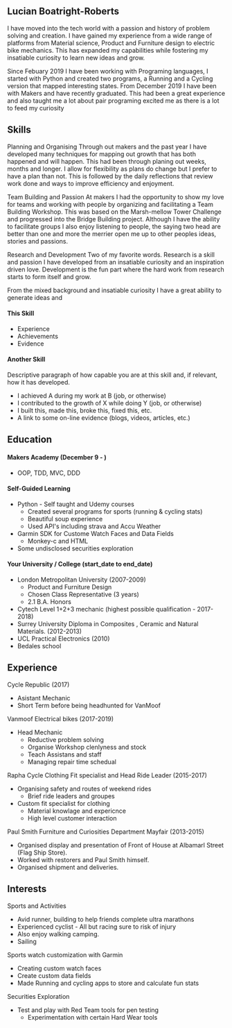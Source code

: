 ## Lucian Boatright-Roberts


I have moved into the tech world with a passion and history of problem solving and creation. I have gained my experience from a wide range of platforms from Material science, Product and Furniture design to electric bike mechanics. This has expanded my capabilities while fostering my insatiable curiosity to learn new ideas and grow.

Since Febuary 2019 I have been working with Programing languages, I started with Python and created two programs, a Running and a Cycling version that mapped interesting states. From December 2019 I have been with Makers and have recently graduated. This had been a great experience and also taught me a lot about pair programing excited me as there is a lot to feed my curiosity 




<!--  like Computer Added Desgin, Mechanics on bikes both electric and human powered, artist creation and passion for asthetics and presision. Since January 2019 I have been learning Programing languages and the power of programing in the modern world with all its multitude of aplications.
As both a creator and a team worker programing has shown itself to be a profsion...

 I am a keen problem solver with experience in a wide range of areas from Mechanics to materials. I am a very active person with passion and exctiment for what I do.  

 My interestes in programing have ranged from scraping information and data collection to data calculation and collection for Garmin sports devices.  -->

## Skills

<!-- Consider skills relevent to software development. Then consider your best skills. Pick 2-4 skills and write a short descriptive paragraph for each one. You should demonstrate how capable you are at this skill with examples.


From years of experience solving problems and working with teams and customers I have a high level of comunicative skills. 
Due to many industry jobs I have also learned to work well in teams and leadig teams. This was refined at Univercity Design course and throughout my workig carrea. I am good at aporaching to problems from multiple angles and seeing things in many different ways which has both been very usefull in programing and very intersting as there are some many different wasys to compleat teh same task in codeing. -->

Planning and Organising
Through out makers and the past year I have developed many techniques for mapping out growth that has both happened and will happen. This had been through planing out weeks, months and longer. I allow for flexibility as plans do change but I prefer to have a plan than not. This is followed by the daily reflections that review work done and ways to improve efficiency and enjoyment. 

Team Building and Passion
At makers I had the opportunity to show my love for teams and working with people by organizing and facilitating a Team Building Workshop. This was based on the Marsh-mellow Tower Challenge and progressed into the Bridge Building project. Although I have the ability to facilitate groups I also enjoy listening to people, the saying two head are better than one and more the merrier open me up to other peoples ideas, stories and passions. 


Research and Development
Two of my favorite words. Research is a skill and passion I have developed from an insatiable curiosity and an inspiration driven love. Development is the fun part where the hard work from research starts to form itself and grow.

 From the mixed background and insatiable curiosity I have a great ability to generate ideas and

#### This Skill

- Experience
- Achievements
- Evidence

#### Another Skill

Descriptive paragraph of how capable you are at this skill and, if relevant, how it has developed.

- I achieved A during my work at B (job, or otherwise)
- I contributed to the growth of X while doing Y (job, or otherwise)
- I built this, made this, broke this, fixed this, etc.
- A link to some on-line evidence (blogs, videos, articles, etc.)



## Education

#### Makers Academy (December 9 - )

- OOP, TDD, MVC, DDD

#### Self-Guided Learning 
- Python - Self taught and Udemy courses
	- Created several programs for sports (running & cycling stats)
	- Beautiful soup experience
	- Used API's including strava and Accu Weather
- Garmin SDK for Custome Watch Faces and Data Fields
	- Monkey-c and HTML
- Some undisclosed securities exploration 

#### Your University / College (start_date to end_date)

- London Metropolitan University (2007-2009)
	- Product and Furniture Design
	- Chosen Class Representative (3 years)
	- 2.1 B.A. Honors
- Cytech Level 1+2+3 mechanic (highest possible qualification - 2017-2018)
- Surrey University Diploma in Composites , Ceramic and Natural Materials. (2012-2013)
- UCL Practical Electronics (2010)
- Bedales school 


## Experience
Cycle Republic (2017)
- Asistant Mechanic
- Short Term before being headhunted for VanMoof

Vanmoof Electrical bikes (2017-2019)
- Head Mechanic
	- Reductive problem solving
	- Organise Workshop clenlyness and stock
	- Teach Assistans and staff 
	- Managing repair time schedual  

Rapha Cycle Clothing Fit specialist and Head Ride Leader (2015-2017)
- Organising safety and routes of weekend rides
	- Brief ride leaders and groupes 
- Custom fit specialist for clothing 
	- Material knowlage and expericnce 
	- High level customer interaction

Paul Smith Furniture and Curiosities Department Mayfair (2013-2015)
- Organised display and presentation of Front of House at Albamarl Street (Flag Ship Store).
- Worked with restorers and Paul Smith himself. 
- Organised shipment and deliveries. 

## Interests

Sports and Activities
- Avid runner, building to help friends complete ultra marathons
- Experienced cyclist - All but racing sure to risk of injury
- Also enjoy walking camping.
- Sailing

Sports watch customization with Garmin
- Creating custom watch faces
- Create custom data fields
- Made Running and cycling apps to store and calculate fun stats

Securities Exploration
- Test and play with Red Team tools for pen testing
	- Experimentation with certain Hard Wear tools



